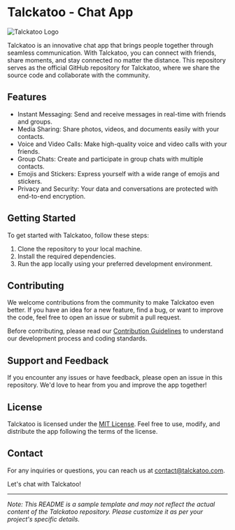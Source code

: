 # Talckatoo - Chat App

![Talckatoo Logo](./talckatoo-logo.png)

Talckatoo is an innovative chat app that brings people together through seamless communication. With Talckatoo, you can connect with friends, share moments, and stay connected no matter the distance. This repository serves as the official GitHub repository for Talckatoo, where we share the source code and collaborate with the community.

## Features

- Instant Messaging: Send and receive messages in real-time with friends and groups.
- Media Sharing: Share photos, videos, and documents easily with your contacts.
- Voice and Video Calls: Make high-quality voice and video calls with your friends.
- Group Chats: Create and participate in group chats with multiple contacts.
- Emojis and Stickers: Express yourself with a wide range of emojis and stickers.
- Privacy and Security: Your data and conversations are protected with end-to-end encryption.

## Getting Started

To get started with Talckatoo, follow these steps:

1. Clone the repository to your local machine.
2. Install the required dependencies.
3. Run the app locally using your preferred development environment.

## Contributing

We welcome contributions from the community to make Talckatoo even better. If you have an idea for a new feature, find a bug, or want to improve the code, feel free to open an issue or submit a pull request.

Before contributing, please read our [Contribution Guidelines](./CONTRIBUTING.md) to understand our development process and coding standards.

## Support and Feedback

If you encounter any issues or have feedback, please open an issue in this repository. We'd love to hear from you and improve the app together!

## License

Talckatoo is licensed under the [MIT License](./LICENSE). Feel free to use, modify, and distribute the app following the terms of the license.

## Contact

For any inquiries or questions, you can reach us at contact@talckatoo.com.

Let's chat with Talckatoo!

---
*Note: This README is a sample template and may not reflect the actual content of the Talckatoo repository. Please customize it as per your project's specific details.*
